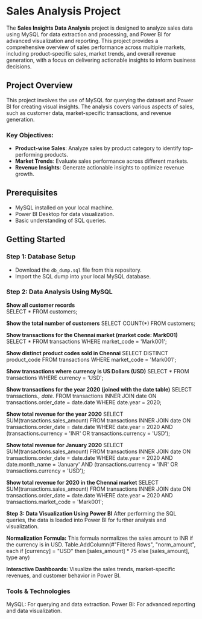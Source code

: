 # Sales Analysis Project

The **Sales Insights Data Analysis** project is designed to analyze sales data using MySQL for data extraction and processing, and Power BI for advanced visualization and reporting. This project provides a comprehensive overview of sales performance across multiple markets, including product-specific sales, market trends, and overall revenue generation, with a focus on delivering actionable insights to inform business decisions.

## Project Overview

This project involves the use of MySQL for querying the dataset and Power BI for creating visual insights. The analysis covers various aspects of sales, such as customer data, market-specific transactions, and revenue generation.

### Key Objectives:
- **Product-wise Sales**: Analyze sales by product category to identify top-performing products.
- **Market Trends**: Evaluate sales performance across different markets.
- **Revenue Insights**: Generate actionable insights to optimize revenue growth.

## Prerequisites
- MySQL installed on your local machine.
- Power BI Desktop for data visualization.
- Basic understanding of SQL queries.

## Getting Started

### Step 1: Database Setup
- Download the `db_dump.sql` file from this repository.
- Import the SQL dump into your local MySQL database.

### Step 2: Data Analysis Using MySQL
**Show all customer records**  
 SELECT * FROM customers;

**Show the total number of customers**
 SELECT COUNT(*) FROM customers;

**Show transactions for the Chennai market (market code: Mark001)**
SELECT * FROM transactions WHERE market_code = 'Mark001';

**Show distinct product codes sold in Chennai**
SELECT DISTINCT product_code FROM transactions WHERE market_code = 'Mark001';

**Show transactions where currency is US Dollars (USD)**
SELECT * FROM transactions WHERE currency = 'USD';

**Show transactions for the year 2020 (joined with the date table)**
SELECT transactions.*, date.* 
FROM transactions 
INNER JOIN date ON transactions.order_date = date.date 
WHERE date.year = 2020;

**Show total revenue for the year 2020**
SELECT SUM(transactions.sales_amount) 
FROM transactions 
INNER JOIN date ON transactions.order_date = date.date 
WHERE date.year = 2020 AND (transactions.currency = 'INR' OR transactions.currency = 'USD');

**Show total revenue for January 2020**
SELECT SUM(transactions.sales_amount) 
FROM transactions 
INNER JOIN date ON transactions.order_date = date.date 
WHERE date.year = 2020 AND date.month_name = 'January' 
AND (transactions.currency = 'INR' OR transactions.currency = 'USD');

**Show total revenue for 2020 in the Chennai market**
SELECT SUM(transactions.sales_amount) 
FROM transactions 
INNER JOIN date ON transactions.order_date = date.date 
WHERE date.year = 2020 AND transactions.market_code = 'Mark001';

**Step 3: Data Visualization Using Power BI**
After performing the SQL queries, the data is loaded into Power BI for further analysis and visualization.

**Normalization Formula:**
This formula normalizes the sales amount to INR if the currency is in USD.
Table.AddColumn(#"Filtered Rows", "norm_amount", 
each if [currency] = "USD" then [sales_amount] * 75 else [sales_amount], type any)

**Interactive Dashboards:**
Visualize the sales trends, market-specific revenues, and customer behavior in Power BI.

### Tools & Technologies
MySQL: For querying and data extraction.
Power BI: For advanced reporting and data visualization.







   
